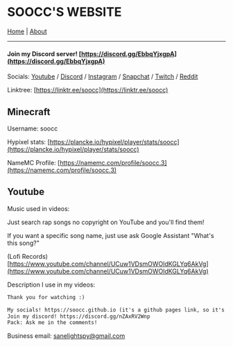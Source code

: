 # SOOCC'S WEBSITE
[Home](soocc.github.io) | [About](about)
<hr>

#### Join my Discord server! [https://discord.gg/EbbqYjxgpA](https://discord.gg/EbbqYjxgpA)

Socials:
[Youtube](https://www.youtube.com/channel/UCaO5k5qvFP-w4cZX2u_LNWw) / [Discord](https://discordapp.com/users/616294132973043767) / [Instagram](https://www.instagram.com/sooccly/) / 
[Snapchat](https://www.snapchat.com/add/sooccly) / 
[Twitch](https://www.twitch.tv/sooccd) / [Reddit](https://www.reddit.com/user/soocc)

Linktree: [https://linktr.ee/soocc](https://linktr.ee/soocc)

## Minecraft
Username: soocc

Hypixel stats: [https://plancke.io/hypixel/player/stats/soocc](https://plancke.io/hypixel/player/stats/soocc)

NameMC Profile: [https://namemc.com/profile/soocc.3](https://namemc.com/profile/soocc.3)

## Youtube
Music used in videos:

Just search rap songs no copyright on YouTube and you'll find them!

If you want a specific song name, just use ask Google Assistant "What's this song?"

(Lofi Records) [https://www.youtube.com/channel/UCuw1VDsmOWOldKGLYq6AkVg](https://www.youtube.com/channel/UCuw1VDsmOWOldKGLYq6AkVg)

Description I use in my videos:
```markdown
Thank you for watching :)

My socials! https://soocc.github.io (it's a github pages link, so it's safe to click)
Join my discord! https://discord.gg/nZAxRV2Wnp
Pack: Ask me in the comments!
```

Business email: sanelightspy@gmail.com
